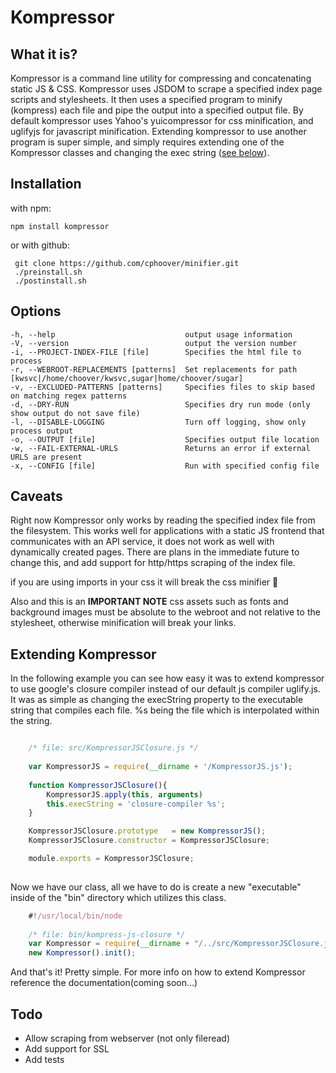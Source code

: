 # Kompressor

## What it is?
Kompressor is a command line utility for compressing and concatenating static JS & CSS. Kompressor uses JSDOM to scrape a specified index page scripts and stylesheets. It then uses a specified program to minify (kompress) each file and pipe the output into a specified output file.  By default kompressor uses Yahoo's yuicompressor for css minification, and uglifyjs for javascript minification. Extending kompressor to use another program is super simple, and simply requires extending one of the Kompressor classes and changing the exec string ([see below](#extending-kompressor)).

## Installation

with npm:

    npm install kompressor

or with github:

     git clone https://github.com/cphoover/minifier.git
     ./preinstall.sh
     ./postinstall.sh
     
## Options

    -h, --help                             output usage information
    -V, --version                          output the version number
    -i, --PROJECT-INDEX-FILE [file]        Specifies the html file to process
    -r, --WEBROOT-REPLACEMENTS [patterns]  Set replacements for path [kwsvc|/home/choover/kwsvc,sugar|home/choover/sugar]
    -v, --EXCLUDED-PATTERNS [patterns]     Specifies files to skip based on matching regex patterns
    -d, --DRY-RUN                          Specifies dry run mode (only show output do not save file)
    -l, --DISABLE-LOGGING                  Turn off logging, show only process output
    -o, --OUTPUT [file]                    Specifies output file location
    -w, --FAIL-EXTERNAL-URLS               Returns an error if external URLS are present
    -x, --CONFIG [file]                    Run with specified config file

## Caveats
Right now Kompressor only works by reading the specified index file from the filesystem. This works well for applications with a static JS frontend that communicates with an API service, it does not work as well with dynamically created pages.  There are plans in the immediate future to change this, and add support for http/https scraping of the index file.

if you are using imports in your css it will break the css minifier :grimacing:

Also and this is an **IMPORTANT NOTE** css assets such as fonts and background images must be absolute to the webroot and not relative to the stylesheet, otherwise minification will break your links.

## Extending Kompressor
In the following example you can see how easy it was to extend kompressor to use google's closure compiler instead of our default js compiler uglify.js. It was as simple as changing the execString property to the executable string that compiles each file. %s being the file which is interpolated within the string.
```js

    /* file: src/KompressorJSClosure.js */
    
    var KompressorJS = require(__dirname + '/KompressorJS.js');
       
    function KompressorJSClosure(){
        KompressorJS.apply(this, arguments)
        this.execString = 'closure-compiler %s';
    }

    KompressorJSClosure.prototype   = new KompressorJS();
    KompressorJSClosure.constructor = KompressorJSClosure;

    module.exports = KompressorJSClosure;
    
```

Now we have our class, all we have to do is create a new "executable" inside of the "bin" directory which utilizes this class.

```js
    #!/usr/local/bin/node
    
    /* file: bin/kompress-js-closure */
    var Kompressor = require(__dirname + "/../src/KompressorJSClosure.js");
    new Kompressor().init();    
```    

And that's it! Pretty simple. For more info on how to extend Kompressor reference the documentation(coming soon...)    

## Todo
* Allow scraping from webserver (not only fileread)
* Add support for SSL
* Add tests
